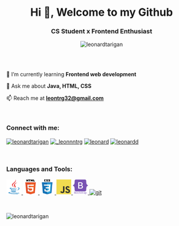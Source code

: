 <h1 align="center">Hi 👋, Welcome to my Github</h1>
<h3 align="center">CS Student x Frontend Enthusiast</h3>
<p align="center"> <img src="https://komarev.com/ghpvc/?username=leonardtarigan&label=Profile%20views&color=0e75b6&style=flat" alt="leonardtarigan" /> </p>

<br>
<br>

 🌱 I’m currently learning **Frontend web development**

 💬 Ask me about **Java, HTML, CSS**

 📫 Reach me at **leontrg32@gmail.com**
 
 <br>

<h3 align="left">Connect with me:</h3>
<p align="left">
<a href="https://linkedin.com/in/leonardtarigan" target="blank"><img align="center" src="https://raw.githubusercontent.com/rahuldkjain/github-profile-readme-generator/master/src/images/icons/Social/linked-in-alt.svg" alt="leonardtarigan" height="30" width="40" /></a>
<a href="https://instagram.com/_leonnntrg" target="blank"><img align="center" src="https://raw.githubusercontent.com/rahuldkjain/github-profile-readme-generator/master/src/images/icons/Social/instagram.svg" alt="_leonnntrg" height="30" width="40" /></a>
<a href="https://stackoverflow.com/users/18389393/leonard" target="blank"><img align="center" src="https://raw.githubusercontent.com/rahuldkjain/github-profile-readme-generator/master/src/images/icons/Social/stack-overflow.svg" alt="leonard" height="30" width="40" /></a>
<a href="https://www.hackerrank.com/leonardd" target="blank"><img align="center" src="https://raw.githubusercontent.com/rahuldkjain/github-profile-readme-generator/master/src/images/icons/Social/hackerrank.svg" alt="leonardd" height="30" width="40" /></a>
</p>

<br>

<h3 align="left">Languages and Tools:</h3>
<p align="left"> 
<a href="https://www.java.com" target="_blank" rel="noreferrer"> <img src="https://raw.githubusercontent.com/devicons/devicon/master/icons/java/java-original.svg" alt="java" width="40" height="40"/> </a>
<a href="https://www.w3.org/html/" target="_blank" rel="noreferrer"> <img src="https://raw.githubusercontent.com/devicons/devicon/master/icons/html5/html5-original-wordmark.svg" alt="html5" width="40" height="40"/> </a> 
<a href="https://www.w3schools.com/css/" target="_blank" rel="noreferrer"> <img src="https://raw.githubusercontent.com/devicons/devicon/master/icons/css3/css3-original-wordmark.svg" alt="css3" width="40" height="40"/> </a>
<a href="https://developer.mozilla.org/en-US/docs/Web/JavaScript" target="_blank" rel="noreferrer"> <img src="https://raw.githubusercontent.com/devicons/devicon/master/icons/javascript/javascript-original.svg" alt="javascript" width="40" height="40"/> </a>
<a href="https://getbootstrap.com" target="_blank" rel="noreferrer"> <img src="https://raw.githubusercontent.com/devicons/devicon/master/icons/bootstrap/bootstrap-plain-wordmark.svg" alt="bootstrap" width="40" height="40"/> </a>  
<a href="https://git-scm.com/" target="_blank" rel="noreferrer"> <img src="https://www.vectorlogo.zone/logos/git-scm/git-scm-icon.svg" alt="git" width="40" height="40"/> </a> 
</p>

<br>

<p><img align="center" src="https://github-readme-stats.vercel.app/api/top-langs?username=leonardtarigan&show_icons=true&locale=en&layout=compact" alt="leonardtarigan" /></p>

<br>



